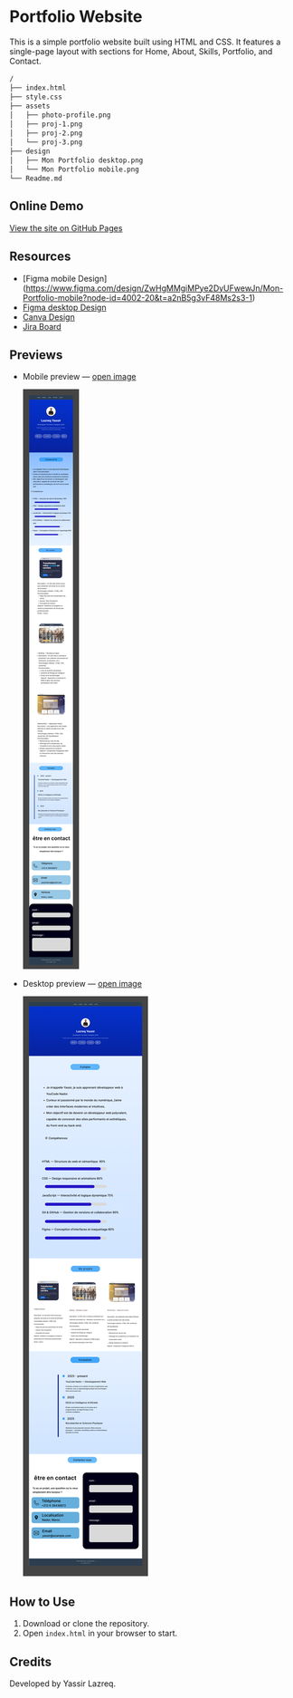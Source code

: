 # Portfolio Website
This is a simple portfolio website built using HTML and CSS. It features a single-page layout with sections for Home, About, Skills, Portfolio, and Contact.
```
/
├── index.html
├── style.css
├── assets
│   ├── photo-profile.png
│   ├── proj-1.png
│   ├── proj-2.png
│   └── proj-3.png
├── design
│   ├── Mon Portfolio desktop.png
│   └── Mon Portfolio mobile.png
└── Readme.md
```

## Online Demo

[View the site on GitHub Pages](https://yassir-lazreq.github.io/Portfolio1/)

## Resources

- [Figma mobile Design] (https://www.figma.com/design/ZwHgMMgiMPye2DyUFwewJn/Mon-Portfolio-mobile?node-id=4002-20&t=a2nB5g3vF48Ms2s3-1)
- [Figma desktop Design](https://www.figma.com/design/AC4K3OHpQkfj7ddB0OFygh/Mon-Portfolio-desktop?node-id=0-1&t=0ehUkDlRuEdTipq9-1)
- [Canva Design](https://www.canva.com/design/DAG13wTwMR8/GEdZvnq70k10QvibPzdJGA/edit?utm_content=DAG13wTwMR8&utm_campaign=designshare&utm_medium=link2&utm_source=sharebutton)
- [Jira Board](https://yassirlazreq.atlassian.net/jira/software/projects/DEV/boards/4?atlOrigin=eyJpIjoiZTdhZmUyYzFmNzcxNDVmZDkxYjViMzM4NDdiN2Q4ZjciLCJwIjoiaiJ9)


## Previews

- Mobile preview — [open image](design/Mon%20Portfolio%20mobile.png)

	[![Mobile preview](design/Mon%20Portfolio%20mobile.png)](design/Mon%20Portfolio%20mobile.png)

- Desktop preview — [open image](design/Mon%20Portfolio%20desktop.png)

	[![Desktop preview](design/Mon%20Portfolio%20desktop.png)](design/Mon%20Portfolio%20desktop.png)

## How to Use

1. Download or clone the repository.
2. Open `index.html` in your browser to start.

## Credits

Developed by Yassir Lazreq.